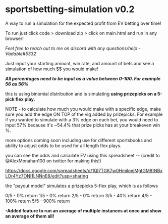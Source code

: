 # sportsbetting-simulation v0.2
A way to run a simulation for the expected profit from EV betting over time!

To run just click code > download zip > click on main.html and run in any browser!

<i> Feel free to reach out to me on discord with any questions/help - Vadable#5332 </i>

Just input your starting amount, win rate, and amount of bets and see a simulation of how much $$ you would make!

<b><i>All percentages need to be input as a value between 0-100. For example 56 as 56% </b></i>

this is using binomial distribution and is simulating <b>using prizepicks on a 5-pick flex play. </b>

NOTE - to calculate how much you would make with a specific edge, make sure you add the edge ON TOP of the vig added by prizepicks. For example if you wanted to simulate with a 3% edge on each bet, you would need to input 57% because it's ~54.4% that prize picks has at your breakeven win %.

more options coming soon including use for different sportsbooks and ability to adjust odds to be used for all length flex plays.

you can see the odds and calculate EV using this spreadsheet -- (credit to @AlexMonahan100 on twitter for making this!)

https://docs.google.com/spreadsheets/d/1Ql7TGK7w0HmiloejMgtGM8tNBxLOr4Yz7ONI1LNNnE8/edit?usp=sharing

the "payout model" simulates a prizepicks 5-flex play, which is as follows

0/5 - 0% return 
1/5 - 0% return 
2/5 - 0% return 
3/5 - 40% return 
4/5 - 100% return 
5/5 - 900% return 

<b> -Added feature to run an average of multiple instances at once and show an average of them all! </b>


